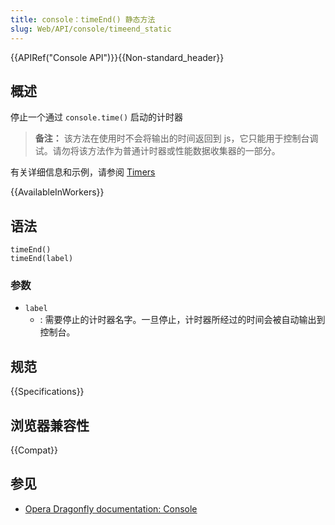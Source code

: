```yaml
---
title: console：timeEnd() 静态方法
slug: Web/API/console/timeend_static
---
```


{{APIRef("Console API")}}{{Non-standard_header}}

## 概述

停止一个通过 `console.time()` 启动的计时器

> **备注：** 该方法在使用时不会将输出的时间返回到 js，它只能用于控制台调试。请勿将该方法作为普通计时器或性能数据收集器的一部分。

有关详细信息和示例，请参阅 [Timers](/zh-CN/docs/Web/API/console#Timers)

{{AvailableInWorkers}}

## 语法

```js-nolint
timeEnd()
timeEnd(label)
```

### 参数

- `label`
  - : 需要停止的计时器名字。一旦停止，计时器所经过的时间会被自动输出到控制台。

## 规范

{{Specifications}}

## 浏览器兼容性

{{Compat}}

## 参见

- [Opera Dragonfly documentation: Console](https://www.opera.com/dragonfly/documentation/console/)
